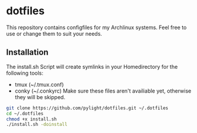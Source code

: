 dotfiles 
========
This repository contains configfiles for my Archlinux systems. Feel free to use or change them to suit your needs.

Installation
-------------

The install.sh Script will create symlinks in your Homedirectory for the following tools:
* tmux (~/.tmux.conf)
* conky (~/.conkyrc)
Make sure these files aren't availiable yet, otherwise they will be skipped.


```bash
git clone https://github.com/pylight/dotfiles.git ~/.dotfiles
cd ~/.dotfiles
chmod +x install.sh
./install.sh -doinstall
```

